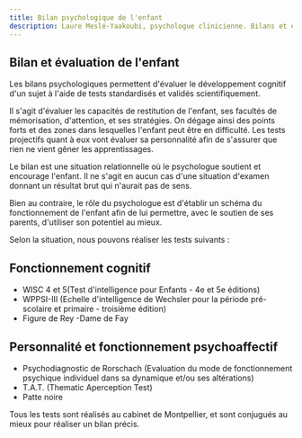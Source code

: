 ```yaml
---
title: Bilan psychologique de l'enfant
description: Laure Meslé-Yaakoubi, psychologue clinicienne. Bilans et évaluations de l'enfant, de l'adolescent et de l'adulte à Montpellier.
---
```


## Bilan et évaluation de l'enfant

Les bilans psychologiques permettent d'évaluer le développement cognitif d'un sujet à l'aide de tests standardisés et validés scientifiquement.

Il s'agit d'évaluer les capacités de restitution de l'enfant, ses facultés de mémorisation, d'attention, et ses stratégies. On dégage ainsi des points forts et des zones dans lesquelles l'enfant peut être en difficulté. Les tests projectifs quant à eux vont évaluer sa personnalité afin de s'assurer que rien ne vient gêner les apprentissages.

Le bilan est une situation relationnelle où le psychologue soutient et encourage l'enfant. Il ne s'agit en aucun cas d'une situation d'examen donnant un résultat brut qui n'aurait pas de sens.

Bien au contraire, le rôle du psychologue est d'établir un schéma du fonctionnement de l'enfant afin de lui permettre, avec le soutien de ses parents, d'utiliser son potentiel au mieux.

Selon la situation, nous pouvons réaliser les tests suivants :

## Fonctionnement cognitif

- WISC 4 et 5(Test d'intelligence pour Enfants - 4e et 5e éditions)
- WPPSI-III (Echelle d'intelligence de Wechsler pour la période pré-scolaire et primaire - troisième édition)
- Figure de Rey
-Dame de Fay

## Personnalité et fonctionnement psychoaffectif

- Psychodiagnostic de Rorschach (Evaluation du mode de fonctionnement psychique individuel dans sa dynamique et/ou ses altérations)
- T.A.T. (Thematic Aperception Test)
- Patte noire

Tous les tests sont réalisés au cabinet de Montpellier, et sont conjugués au mieux pour réaliser un bilan précis.
